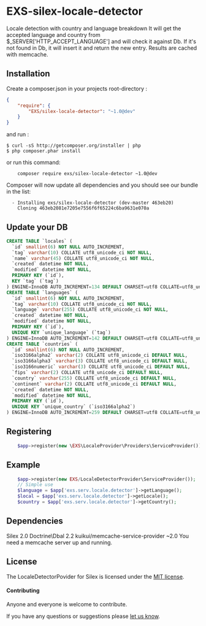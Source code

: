 # EXS-silex-locale-detector

Locale detection with country and language breakdown
It will get the accepted language and country from $_SERVER['HTTP_ACCEPT_LANGUAGE'] and will check it against Db.
If it's not found in Db, it will insert it and return the new entry.
Results are cached with memcache.

## Installation

Create a composer.json in your projects root-directory :

```json
{
    "require": {
        "EXS/silex-locale-detector": "~1.0@dev"        
    }
}
```

and run :

```shell
$ curl -sS http://getcomposer.org/installer | php
$ php composer.phar install
```

or run this command:
``` shell 
    composer require exs/silex-locale-detector ~1.0@dev
```

Composer will now update all dependencies and you should see our bundle in the list:
``` shell
  - Installing exs/silex-locale-detector (dev-master 463eb20)
    Cloning 463eb2081e7205e7556f6f65224c6ba9631e070a
```
## Update your DB

```sql
CREATE TABLE `locales` (
  `id` smallint(6) NOT NULL AUTO_INCREMENT,
  `tag` varchar(10) COLLATE utf8_unicode_ci NOT NULL,
  `name` varchar(45) COLLATE utf8_unicode_ci NOT NULL,
  `created` datetime NOT NULL,
  `modified` datetime NOT NULL,
  PRIMARY KEY (`id`),
  KEY `tag` (`tag`)
) ENGINE=InnoDB AUTO_INCREMENT=134 DEFAULT CHARSET=utf8 COLLATE=utf8_unicode_ci;
CREATE TABLE `languages` (
  `id` smallint(6) NOT NULL AUTO_INCREMENT,
  `tag` varchar(10) COLLATE utf8_unicode_ci NOT NULL,
  `language` varchar(255) COLLATE utf8_unicode_ci NOT NULL,
  `created` datetime NOT NULL,
  `modified` datetime NOT NULL,
  PRIMARY KEY (`id`),
  UNIQUE KEY `unique_language` (`tag`)
) ENGINE=InnoDB AUTO_INCREMENT=142 DEFAULT CHARSET=utf8 COLLATE=utf8_unicode_ci;
CREATE TABLE `countries` (
  `id` smallint(6) NOT NULL AUTO_INCREMENT,
  `iso3166alpha2` varchar(2) COLLATE utf8_unicode_ci DEFAULT NULL,
  `iso3166alpha3` varchar(3) COLLATE utf8_unicode_ci DEFAULT NULL,
  `iso3166numeric` varchar(3) COLLATE utf8_unicode_ci DEFAULT NULL,
  `fips` varchar(2) COLLATE utf8_unicode_ci DEFAULT NULL,
  `country` varchar(255) COLLATE utf8_unicode_ci DEFAULT NULL,
  `continent` varchar(2) COLLATE utf8_unicode_ci DEFAULT NULL,
  `created` datetime NOT NULL,
  `modified` datetime NOT NULL,
  PRIMARY KEY (`id`),
  UNIQUE KEY `unique_country` (`iso3166alpha2`)
) ENGINE=InnoDB AUTO_INCREMENT=259 DEFAULT CHARSET=utf8 COLLATE=utf8_unicode_ci;
```

## Registering

```php
    $app->register(new \EXS\LocaleProvider\Providers\ServiceProvider());
```

## Example

```php
    $app->register(new EXS/LocaleDetectorProvider\ServiceProvider());
    // Simple use
    $language = $app['exs.serv.locale.detector']->getLanguage();
    $local = $app['exs.serv.locale.detector']->getLocale();
    $country = $app['exs.serv.locale.detector']->getCountry();
```

## Dependencies

Silex 2.0
Doctrine\Dbal 2.2
kuikui/memcache-service-provider ~2.0
You need a memcache server up and running.

## License

The LocaleDetectorPovider for Silex is licensed under the [MIT license](https://github.com/ExSituMarketing/EXS-silex-locale-detector/blob/master/LICENSE).

#### Contributing ####
Anyone and everyone is welcome to contribute.

If you have any questions or suggestions please [let us know][1].

[1]: http://www.ex-situ.com/
